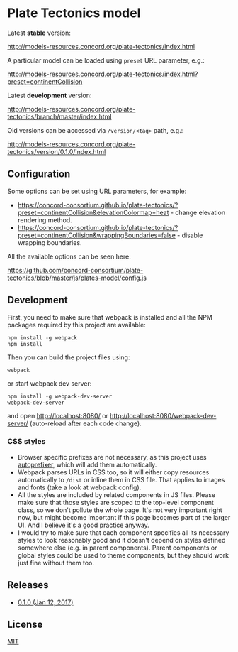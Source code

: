 # Plate Tectonics model

Latest **stable** version:

http://models-resources.concord.org/plate-tectonics/index.html

A particular model can be loaded using `preset` URL parameter, e.g.:

http://models-resources.concord.org/plate-tectonics/index.html?preset=continentCollision

Latest **development** version:

http://models-resources.concord.org/plate-tectonics/branch/master/index.html

Old versions can be accessed via `/version/<tag>` path, e.g.:

http://models-resources.concord.org/plate-tectonics/version/0.1.0/index.html

## Configuration

Some options can be set using URL parameters, for example:

* https://concord-consortium.github.io/plate-tectonics/?preset=continentCollision&elevationColormap=heat - change elevation rendering method.
* https://concord-consortium.github.io/plate-tectonics/?preset=continentCollision&wrappingBoundaries=false - disable wrapping boundaries.

All the available options can be seen here:

https://github.com/concord-consortium/plate-tectonics/blob/master/js/plates-model/config.js

## Development

First, you need to make sure that webpack is installed and all the NPM packages required by this project are available:

```
npm install -g webpack
npm install
```
Then you can build the project files using:
```
webpack
```
or start webpack dev server:
```
npm install -g webpack-dev-server 
webpack-dev-server
```
and open [http://localhost:8080/](http://localhost:8080/) or [http://localhost:8080/webpack-dev-server/](http://localhost:8080/webpack-dev-server/) (auto-reload after each code change).

### CSS styles

* Browser specific prefixes are not necessary, as this project uses [autoprefixer](https://github.com/postcss/autoprefixer), which will add them automatically.
* Webpack parses URLs in CSS too, so it will either copy resources automatically to `/dist` or inline them in CSS file. That applies to images and fonts (take a look at webpack config).
* All the styles are included by related components in JS files. Please make sure that those styles are scoped to the top-level component class, so we don't pollute the whole page. It's not very important right now, but might become important if this page becomes part of the larger UI. And I believe it's a good practice anyway. 
* I would try to make sure that each component specifies all its necessary styles to look reasonably good and it doesn't depend on styles defined somewhere else (e.g. in parent components). Parent components or global styles could be used to theme components, but they should work just fine without them too.

## Releases

- [0.1.0 (Jan 12, 2017)](http://models-resources.concord.org/plate-tectonics/version/0.1.0/index.html)

## License 

[MIT](https://github.com/concord-consortium/seismic-explorer/blob/master/LICENSE)

